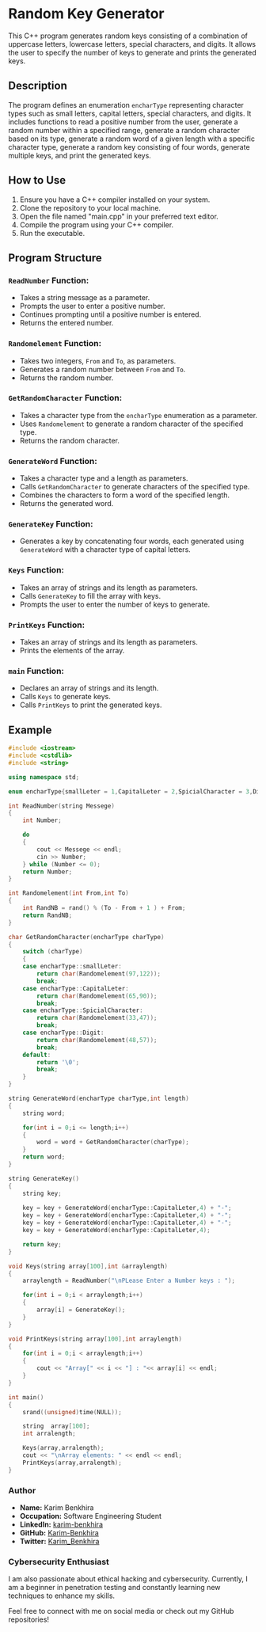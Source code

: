 # Random Key Generator

This C++ program generates random keys consisting of a combination of uppercase letters, lowercase letters, special characters, and digits. It allows the user to specify the number of keys to generate and prints the generated keys.

## Description

The program defines an enumeration `encharType` representing character types such as small letters, capital letters, special characters, and digits. It includes functions to read a positive number from the user, generate a random number within a specified range, generate a random character based on its type, generate a random word of a given length with a specific character type, generate a random key consisting of four words, generate multiple keys, and print the generated keys.

## How to Use

1. Ensure you have a C++ compiler installed on your system.
2. Clone the repository to your local machine.
3. Open the file named "main.cpp" in your preferred text editor.
4. Compile the program using your C++ compiler.
5. Run the executable.

## Program Structure

### `ReadNumber` Function:

- Takes a string message as a parameter.
- Prompts the user to enter a positive number.
- Continues prompting until a positive number is entered.
- Returns the entered number.

### `Randomelement` Function:

- Takes two integers, `From` and `To`, as parameters.
- Generates a random number between `From` and `To`.
- Returns the random number.

### `GetRandomCharacter` Function:

- Takes a character type from the `encharType` enumeration as a parameter.
- Uses `Randomelement` to generate a random character of the specified type.
- Returns the random character.

### `GenerateWord` Function:

- Takes a character type and a length as parameters.
- Calls `GetRandomCharacter` to generate characters of the specified type.
- Combines the characters to form a word of the specified length.
- Returns the generated word.

### `GenerateKey` Function:

- Generates a key by concatenating four words, each generated using `GenerateWord` with a character type of capital letters.

### `Keys` Function:

- Takes an array of strings and its length as parameters.
- Calls `GenerateKey` to fill the array with keys.
- Prompts the user to enter the number of keys to generate.

### `PrintKeys` Function:

- Takes an array of strings and its length as parameters.
- Prints the elements of the array.

### `main` Function:

- Declares an array of strings and its length.
- Calls `Keys` to generate keys.
- Calls `PrintKeys` to print the generated keys.


## Example

```cpp
#include <iostream>
#include <cstdlib>
#include <string>

using namespace std;

enum encharType{smallLeter = 1,CapitalLeter = 2,SpicialCharacter = 3,Digit = 4};

int ReadNumber(string Messege)
{
    int Number;

    do
    {
        cout << Messege << endl;
        cin >> Number;
    } while (Number <= 0);
    return Number;
}

int Randomelement(int From,int To)
{
    int RandNB = rand() % (To - From + 1 ) + From;
    return RandNB;
}

char GetRandomCharacter(encharType charType)
{
    switch (charType)
    {
    case encharType::smallLeter:
        return char(Randomelement(97,122));
        break;
    case encharType::CapitalLeter:
        return char(Randomelement(65,90));
        break;
    case encharType::SpicialCharacter:
        return char(Randomelement(33,47));
        break;
    case encharType::Digit:
        return char(Randomelement(48,57));
        break;
    default:
        return '\0';
        break;
    }
}

string GenerateWord(encharType charType,int length)
{
    string word;

    for(int i = 0;i <= length;i++)
    {
        word = word + GetRandomCharacter(charType);
    }
    return word;
}

string GenerateKey()
{
    string key;
    
    key = key + GenerateWord(encharType::CapitalLeter,4) + "-";
    key = key + GenerateWord(encharType::CapitalLeter,4) + "-";
    key = key + GenerateWord(encharType::CapitalLeter,4) + "-";
    key = key + GenerateWord(encharType::CapitalLeter,4);

    return key;
}

void Keys(string array[100],int &arraylength)
{
    arraylength = ReadNumber("\nPLease Enter a Number keys : ");

    for(int i = 0;i < arraylength;i++)
    {
        array[i] = GenerateKey();
    }
}

void PrintKeys(string array[100],int arraylength)
{
    for(int i = 0;i < arraylength;i++)
    {
        cout << "Array[" << i << "] : "<< array[i] << endl;
    }
}

int main()
{
    srand((unsigned)time(NULL));

    string  array[100];
    int arralength;

    Keys(array,arralength);
    cout << "\nArray elements: " << endl << endl;
    PrintKeys(array,arralength);
}

```

### Author

- **Name:** Karim Benkhira
- **Occupation:** Software Engineering Student
- **LinkedIn:** [karim-benkhira](https://linkedin.com/in/karim-benkhira-206597224)
- **GitHub:** [Karim-Benkhira](https://github.com/Karim-Benkhira)
- **Twitter:** [Karim_Benkhira](https://twitter.com/Karim_Benkhira)

### Cybersecurity Enthusiast

I am also passionate about ethical hacking and cybersecurity. Currently, I am a beginner in penetration testing and constantly learning new techniques to enhance my skills.

Feel free to connect with me on social media or check out my GitHub repositories!
